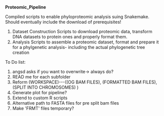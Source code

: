 **Proteomic_Pipeline**

Compiled scripts to enable phyloproteomic analysis suing Snakemake. Should eventually include the download of prerequisites!
1) Dataset Construction 
   Scripts to download proteomic data, transform DNA datasets to protein ones and properly format them.
2) Analysis
   Scripts to assemble a proteomic dataset, format and prepare it for a phylgenetic analysis- including the actual phylogenetic tree creation
   
   
   
To Do list:
   1) angsd asks if you want to overwrite-> always do?
   2) READ me for each subfolder
   3) Reform (WORKSPACE)---((OG BAM FILES), (FORMATTED BAM FILES), (SPLIT INTO CHROMOSOMES) )
   4) Generate plot for pipeline?
   5) Extend to custom R scripts
   6) Alternative path to FASTA files for pre split bam files
   7) Make 'FRMT' files temporary? 
